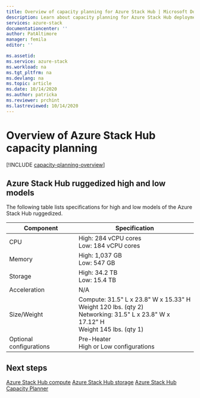 ```yaml
---
title: Overview of capacity planning for Azure Stack Hub | Microsoft Docs
description: Learn about capacity planning for Azure Stack Hub deployments. See specifications for high and low models of the Azure Stack Hub ruggedized.
services: azure-stack
documentationcenter: ''
author: PatAltimore
manager: femila
editor: ''

ms.assetid:
ms.service: azure-stack
ms.workload: na
ms.tgt_pltfrm: na
ms.devlang: na
ms.topic: article
ms.date: 10/14/2020
ms.author: patricka
ms.reviewer: prchint
ms.lastreviewed: 10/14/2020
---
```


# Overview of Azure Stack Hub capacity planning

[!INCLUDE [capacity-planning-overview](../includes/capacity-planning-overview.md)]

## Azure Stack Hub ruggedized high and low models

The following table lists specifications for high and low models of the Azure Stack Hub ruggedized.

| Component               | Specification |
|-------------------------|---------------|
| CPU                     |High: 284 vCPU cores<br>Low: 184 vCPU cores  |
| Memory                  |High: 1,037 GB<br>Low: 547 GB                |
| Storage                 |High: 34.2 TB<br>Low: 15.4 TB                |
| Acceleration            |N/A                                          |
| Size/Weight             |Compute: 31.5" L x 23.8" W x 15.33" H<br>Weight 120 lbs. (qty 2)<br>Networking: 31.5" L x 23.8" W x 17.12" H<br>Weight 145 lbs. (qty 1)              |
| Optional configurations |Pre-Heater<br>High or Low configurations     |

## Next steps

[Azure Stack Hub compute](../operator/azure-stack-capacity-planning-compute.md?toc=/azure-stack/tdc/toc.json&bc=/azure-stack/breadcrumb/toc.json)
[Azure Stack Hub storage](../operator/azure-stack-capacity-planning-storage.md?toc=/azure-stack/tdc/toc.json&bc=/azure-stack/breadcrumb/toc.json)
[Azure Stack Hub Capacity Planner](../operator/azure-stack-app-service-capacity-planning.md?toc=/azure-stack/tdc/toc.json&bc=/azure-stack/breadcrumb/toc.json)
